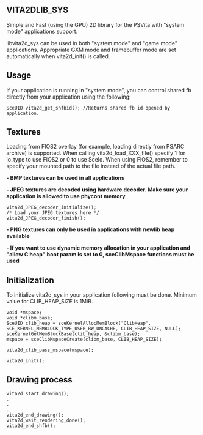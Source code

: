 ## VITA2DLIB_SYS

Simple and Fast (using the GPU) 2D library for the PSVita with "system mode" applications support.

libvita2d_sys can be used in both "system mode" and "game mode" applications.  Appropriate GXM mode and framebuffer mode are set automatically when vita2d_init() is called.

## Usage

If your application is running in "system mode", you can control shared fb directly from your application using the following:
```
SceUID vita2d_get_shfbid(); //Returns shared fb id opened by application.
```
## Textures

Loading from FIOS2 overlay (for example, loading directly from PSARC archive) is supported. When calling vita2d_load_XXX_file() specify 1 for io_type to use FIOS2 or 0 to use SceIo. When using FIOS2, remember to specify your mounted path to the file instead of the actual file path. 

**- BMP textures can be used in all applications**

**- JPEG textures are decoded using hardware decoder. Make sure your application is allowed to use phycont memory**

```
vita2d_JPEG_decoder_initialize();
/* Load your JPEG textures here */
vita2d_JPEG_decoder_finish();
```

**- PNG textures can only be used in applications with newlib heap available**

**- If you want to use dynamic memory allocation in your application and "allow C heap" boot param is set to 0, sceClibMspace functions must be used**

## Initialization

To initialize vita2d_sys in your application following must be done. Minimum value for CLIB_HEAP_SIZE is 1MiB.
```
void *mspace;
void *clibm_base;
SceUID clib_heap = sceKernelAllocMemBlock("ClibHeap", SCE_KERNEL_MEMBLOCK_TYPE_USER_RW_UNCACHE, CLIB_HEAP_SIZE, NULL);
sceKernelGetMemBlockBase(clib_heap, &clibm_base);
mspace = sceClibMspaceCreate(clibm_base, CLIB_HEAP_SIZE);

vita2d_clib_pass_mspace(mspace);

vita2d_init();
```

## Drawing process

```
vita2d_start_drawing();
.
.
.
vita2d_end_drawing();
vita2d_wait_rendering_done();
vita2d_end_shfb();
```
